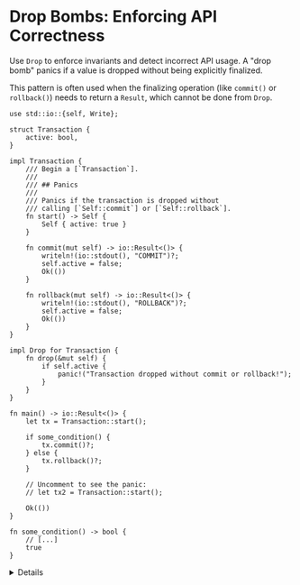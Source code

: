 # Drop Bombs: Enforcing API Correctness

Use `Drop` to enforce invariants and detect incorrect API usage. A "drop bomb"
panics if a value is dropped without being explicitly finalized.

This pattern is often used when the finalizing operation (like `commit()` or
`rollback()`) needs to return a `Result`, which cannot be done from `Drop`.

```rust,editable
use std::io::{self, Write};

struct Transaction {
    active: bool,
}

impl Transaction {
    /// Begin a [`Transaction`].
    ///
    /// ## Panics
    ///
    /// Panics if the transaction is dropped without
    /// calling [`Self::commit`] or [`Self::rollback`].
    fn start() -> Self {
        Self { active: true }
    }

    fn commit(mut self) -> io::Result<()> {
        writeln!(io::stdout(), "COMMIT")?;
        self.active = false;
        Ok(())
    }

    fn rollback(mut self) -> io::Result<()> {
        writeln!(io::stdout(), "ROLLBACK")?;
        self.active = false;
        Ok(())
    }
}

impl Drop for Transaction {
    fn drop(&mut self) {
        if self.active {
            panic!("Transaction dropped without commit or rollback!");
        }
    }
}

fn main() -> io::Result<()> {
    let tx = Transaction::start();

    if some_condition() {
        tx.commit()?;
    } else {
        tx.rollback()?;
    }

    // Uncomment to see the panic:
    // let tx2 = Transaction::start();

    Ok(())
}

fn some_condition() -> bool {
    // [...]
    true
}
```

<details>

- This pattern ensures that a value like `Transaction` cannot be silently
  dropped in an unfinished state. The destructor panics if neither `commit()`
  nor `rollback()` has been called.

- A common reason to use this pattern is when cleanup cannot be done in `Drop`,
  either because it is fallible or asynchronous.

- This pattern is appropriate even in public APIs. It can help users catch bugs
  early when they forget to explicitly finalize a transactional object.

- If a value can be safely cleaned up in `Drop`, consider falling back to that
  behavior in Release mode and panicking only in Debug. This decision should be
  made based on the guarantees your API provides.

- Panicking in Release builds is a valid choice if silent misuse could lead to
  serious correctness issues or security concerns.

## Additional Patterns

- [`Option<T>` with `.take()`](https://doc.rust-lang.org/std/option/enum.Option.html#method.take):
  A common pattern inside `Drop` to move out internal values and prevent double
  drops.

  ```rust,compile_fail
  impl Drop for MyResource {
      fn drop(&mut self) {
          if let Some(handle) = self.handle.take() {
              // do cleanup with handle
          }
      }
  }
  ```

- [`ManuallyDrop`](https://doc.rust-lang.org/std/mem/struct.ManuallyDrop.html):
  Prevents automatic destruction and gives full manual control. Requires
  `unsafe`, so only use when strictly necessary.

- [`drop_bomb` crate](https://docs.rs/drop_bomb/latest/drop_bomb/): A small
  utility that panics if dropped unless explicitly defused with `.defuse()`.
  Comes with a `DebugDropBomb` variant that only activates in debug builds.

- In some systems, a value must be finalized by a specific API before it is
  dropped.

  For example, an `SshConnection` might need to be deregistered from an
  `SshServer` before being dropped, or the program panics. This helps catch
  programming mistakes during development and enforces correct teardown at
  runtime.

  See a working example in
  [the Rust playground](https://play.rust-lang.org/?version=stable&mode=debug&edition=2024&gist=3223f5fa5e821cd32461c3af7162cd55).

</details>
